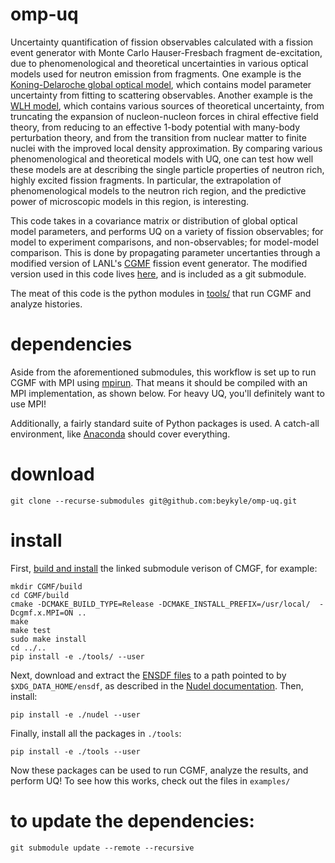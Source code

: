 # omp-uq

Uncertainty quantification of fission observables calculated with a fission event generator with Monte Carlo Hauser-Fresbach fragment de-excitation, due to phenomenological and theoretical uncertainties in various optical models used for neutron emission from fragments. One example is the [Koning-Delaroche global optical model](https://www.sciencedirect.com/science/article/pii/S0375947402013210?casa_token=ADeCX1nO83AAAAAA:Xwa6DlMKYvVU0ygGxoD0C6bfFlG0UB9hrOHojDbv2dQ7zsZvd7hhlZzvDo1b1sVxOYzL90kj), which contains model parameter uncertainty from fitting to scattering observables. Another example is the [WLH model](https://journals.aps.org/prl/abstract/10.1103/PhysRevLett.127.182502), which contains various sources of theoretical uncertainty, from truncating the expansion of nucleon-nucleon forces in chiral effective field theory, from reducing to an effective 1-body potential with many-body perturbation theory, and from the transition from nuclear matter to finite nuclei with the improved local density approximation. By comparing various phenomenological and theoretical models with UQ, one can test how well these models are at describing the single particle properties of neutron rich, highly excited fission fragments. In particular, the extrapolation of phenomenological models to the neutron rich region, and the predictive power of microscopic models in this region, is interesting. 

This code takes in a covariance matrix or distribution of global optical model parameters, and performs UQ on a variety of fission observables; for model to experiment comparisons, and non-observables; for model-model comparison.  This is done by propagating parameter uncertanties through a modified version of LANL's [CGMF](https://github.com/lanl/cgmf) fission event generator. The modified version used in this code lives [here](https://github.com/beykyle/cgmf), and is included as a git submodule.

The meat of this code is the python modules in [tools/](https://github.com/beykyle/omp-uq/tree/main/tools/) that run CGMF and analyze histories.

# dependencies
Aside from the aforementioned submodules, this workflow is set up to run CGMF with MPI using [mpirun](https://www.open-mpi.org/doc/current/man1/mpirun.1.php). That means it should be compiled with an MPI implementation, as shown below. For heavy UQ, you'll definitely want to use MPI!

Additionally, a fairly standard suite of Python packages is used. A catch-all environment, like [Anaconda](anaconda.com) should cover everything.

# download 

```
git clone --recurse-submodules git@github.com:beykyle/omp-uq.git
```

# install

First, [build and install](https://cgmf.readthedocs.io/en/latest/start.html#installing-cgmf) the linked submodule verison of CMGF, for example:

```
mkdir CGMF/build
cd CGMF/build
cmake -DCMAKE_BUILD_TYPE=Release -DCMAKE_INSTALL_PREFIX=/usr/local/  -Dcgmf.x.MPI=ON ..
make
make test
sudo make install
cd ../..
pip install -e ./tools/ --user
```

Next, download and extract the [ENSDF files](https://www.nndc.bnl.gov/ensdfarchivals/) to a path pointed to by `$XDG_DATA_HOME/ensdf`, as described in the [Nudel documentation](https://github.com/op3/nudel#ensdf). Then, install:

```
pip install -e ./nudel --user
```

Finally, install all the packages in `./tools`:

```
pip install -e ./tools --user
```

Now these packages can be used to run CGMF, analyze the results, and perform UQ! To see how this works, check out the files in `examples/`


# to update the dependencies:
```
git submodule update --remote --recursive
```
